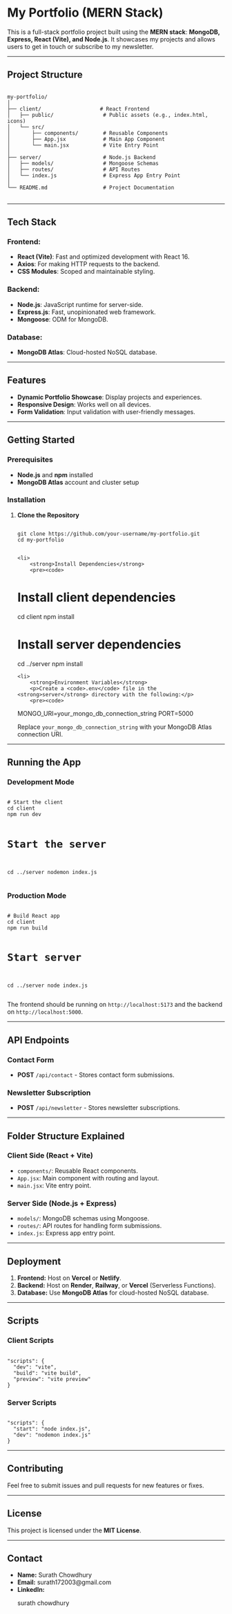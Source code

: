 <!DOCTYPE html>
<html lang="en">
<head>
    <meta charset="UTF-8">
    <meta name="viewport" content="width=device-width, initial-scale=1.0">
    <title>My Portfolio (MERN Stack)</title>
</head>
<body>

<h1>My Portfolio (MERN Stack)</h1>
<p>This is a full-stack portfolio project built using the <strong>MERN stack</strong>: <strong>MongoDB, Express, React (Vite), and Node.js</strong>. It showcases my projects and allows users to get in touch or subscribe to my newsletter.</p>

<hr>

<h2>Project Structure</h2>
<pre>
<code>
my-portfolio/
│
├── client/                   # React Frontend
│   ├── public/                # Public assets (e.g., index.html, icons)
│   └── src/                   
│       ├── components/        # Reusable Components
│       ├── App.jsx            # Main App Component
│       └── main.jsx           # Vite Entry Point
│
├── server/                    # Node.js Backend
│   ├── models/                # Mongoose Schemas
│   ├── routes/                # API Routes
│   └── index.js               # Express App Entry Point
│
└── README.md                  # Project Documentation
</code>
</pre>

<hr>

<h2>Tech Stack</h2>

<h3>Frontend:</h3>
<ul>
    <li><strong>React (Vite)</strong>: Fast and optimized development with React 16.</li>
    <li><strong>Axios</strong>: For making HTTP requests to the backend.</li>
    <li><strong>CSS Modules</strong>: Scoped and maintainable styling.</li>
</ul>

<h3>Backend:</h3>
<ul>
    <li><strong>Node.js</strong>: JavaScript runtime for server-side.</li>
    <li><strong>Express.js</strong>: Fast, unopinionated web framework.</li>
    <li><strong>Mongoose</strong>: ODM for MongoDB.</li>
</ul>

<h3>Database:</h3>
<ul>
    <li><strong>MongoDB Atlas</strong>: Cloud-hosted NoSQL database.</li>
</ul>

<hr>

<h2>Features</h2>
<ul>
    <li><strong>Dynamic Portfolio Showcase</strong>: Display projects and experiences.</li>
    <li><strong>Responsive Design</strong>: Works well on all devices.</li>
    <li><strong>Form Validation</strong>: Input validation with user-friendly messages.</li>
</ul>

<hr>

<h2>Getting Started</h2>

<h3>Prerequisites</h3>
<ul>
    <li><strong>Node.js</strong> and <strong>npm</strong> installed</li>
    <li><strong>MongoDB Atlas</strong> account and cluster setup</li>
</ul>

<h3>Installation</h3>

<ol>
    <li>
        <strong>Clone the Repository</strong>
        <pre><code>
git clone https://github.com/your-username/my-portfolio.git
cd my-portfolio
        </code></pre>
    </li>

    <li>
        <strong>Install Dependencies</strong>
        <pre><code>
# Install client dependencies
cd client
npm install

# Install server dependencies
cd ../server
npm install
        </code></pre>
    </li>

    <li>
        <strong>Environment Variables</strong>
        <p>Create a <code>.env</code> file in the <strong>server</strong> directory with the following:</p>
        <pre><code>
MONGO_URI=your_mongo_db_connection_string
PORT=5000
        </code></pre>
        <p>Replace <code>your_mongo_db_connection_string</code> with your MongoDB Atlas connection URI.</p>
    </li>
</ol>

<hr>

<h2>Running the App</h2>

<h3>Development Mode</h3>
<pre><code>
# Start the client
cd client
npm run dev

# Start the server
cd ../server
nodemon index.js
</code></pre>

<h3>Production Mode</h3>
<pre><code>
# Build React app
cd client
npm run build

# Start server
cd ../server
node index.js
</code></pre>

<p>The frontend should be running on <code>http://localhost:5173</code> and the backend on <code>http://localhost:5000</code>.</p>

<hr>

<h2>API Endpoints</h2>

<h3>Contact Form</h3>
<ul>
    <li><strong>POST</strong> <code>/api/contact</code> - Stores contact form submissions.</li>
</ul>

<h3>Newsletter Subscription</h3>
<ul>
    <li><strong>POST</strong> <code>/api/newsletter</code> - Stores newsletter subscriptions.</li>
</ul>

<hr>

<h2>Folder Structure Explained</h2>

<h3>Client Side (React + Vite)</h3>
<ul>
    <li><code>components/</code>: Reusable React components.</li>
    <li><code>App.jsx</code>: Main component with routing and layout.</li>
    <li><code>main.jsx</code>: Vite entry point.</li>
</ul>

<h3>Server Side (Node.js + Express)</h3>
<ul>
    <li><code>models/</code>: MongoDB schemas using Mongoose.</li>
    <li><code>routes/</code>: API routes for handling form submissions.</li>
    <li><code>index.js</code>: Express app entry point.</li>
</ul>

<hr>

<h2>Deployment</h2>

<ol>
    <li><strong>Frontend:</strong> Host on <strong>Vercel</strong> or <strong>Netlify</strong>.</li>
    <li><strong>Backend:</strong> Host on <strong>Render</strong>, <strong>Railway</strong>, or <strong>Vercel</strong> (Serverless Functions).</li>
    <li><strong>Database:</strong> Use <strong>MongoDB Atlas</strong> for cloud-hosted NoSQL database.</li>
</ol>

<hr>

<h2>Scripts</h2>

<h3>Client Scripts</h3>
<pre><code>
"scripts": {
  "dev": "vite",
  "build": "vite build",
  "preview": "vite preview"
}
</code></pre>

<h3>Server Scripts</h3>
<pre><code>
"scripts": {
  "start": "node index.js",
  "dev": "nodemon index.js"
}
</code></pre>

<hr>

<h2>Contributing</h2>
<p>Feel free to submit issues and pull requests for new features or fixes.</p>

<hr>

<h2>License</h2>
<p>This project is licensed under the <strong>MIT License</strong>.</p>

<hr>

<h2>Contact</h2>
<ul>
    <li><strong>Name:</strong> Surath Chowdhury</li>
    <li><strong>Email:</strong> surath172003@gmail.com</li>
    <li><strong>LinkedIn:</strong><p>surath chowdhury</p></li>
</ul>

</body>
</html>
